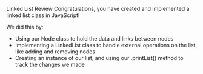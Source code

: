 Linked List Review
Congratulations, you have created and implemented a linked list class in JavaScript!

We did this by:

- Using our Node class to hold the data and links between nodes
- Implementing a LinkedList class to handle external operations on the list, like adding and removing nodes
- Creating an instance of our list, and using our .printList() method to track the changes we made
